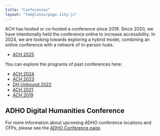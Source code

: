```yaml
---
title: "Conferences"
layout: "templates/page.11ty.js"
---
```


ACH has hosted or co-hosted a conference since 2019. Since 2020, we have intentionally held the conference online to increase accessibility. In 2024, we are looking towards exploring a hybrid model, combining an online conference with a network of in-person hubs.

- [ACH 2025](https://ach2025.ach.org/)

You can explore the programs of past conferences here:
- [ACH 2024](https://ach2024.ach.org/)
- [ACH 2023](https://ach2023.ach.org/)
- [DH Unbound 2022](https://dhunbound2022.ach.org/)
- [ACH 2021](http://ach2021.ach.org/)
- [ACH 2019](http://ach2019.ach.org)


## ADHO Digital Humanities Conference

For more information about upcoming ADHO conference locations and CFPs, please see the [ADHO Conference page](https://adho.org/conference/).
